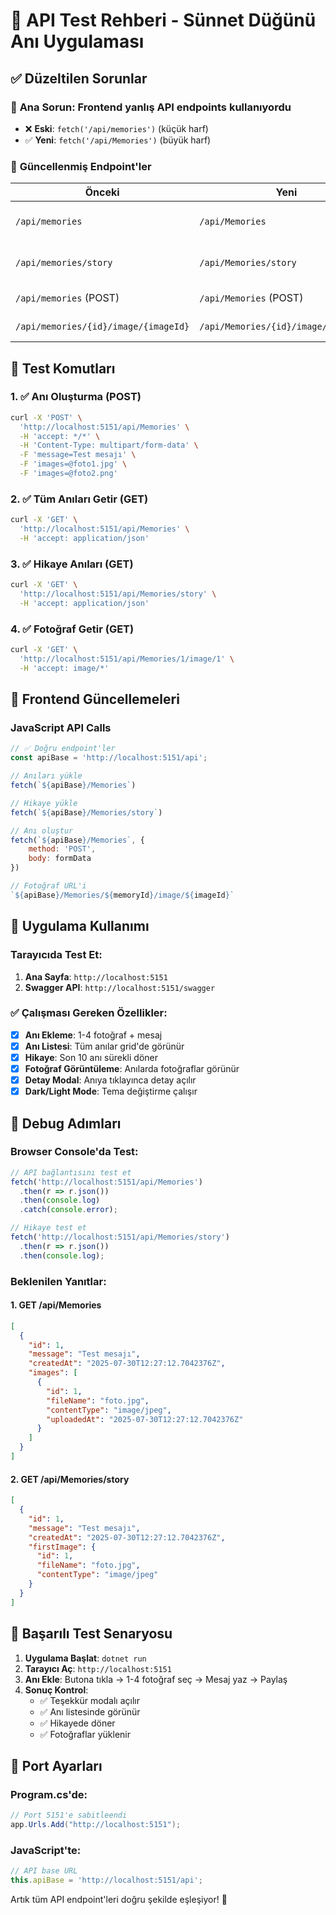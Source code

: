 # 🔧 API Test Rehberi - Sünnet Düğünü Anı Uygulaması

## ✅ Düzeltilen Sorunlar

### 🎯 **Ana Sorun**: Frontend yanlış API endpoints kullanıyordu
- ❌ **Eski**: `fetch('/api/memories')` (küçük harf)
- ✅ **Yeni**: `fetch('/api/Memories')` (büyük harf)

### 🔄 **Güncellenmiş Endpoint'ler**

| Önceki | Yeni | Açıklama |
|--------|------|----------|
| `/api/memories` | `/api/Memories` | Tüm anıları getir |
| `/api/memories/story` | `/api/Memories/story` | Hikaye için son 10 anı |
| `/api/memories` (POST) | `/api/Memories` (POST) | Yeni anı oluştur |
| `/api/memories/{id}/image/{imageId}` | `/api/Memories/{id}/image/{imageId}` | Fotoğraf getir |

## 🧪 Test Komutları

### 1. ✅ Anı Oluşturma (POST)
```bash
curl -X 'POST' \
  'http://localhost:5151/api/Memories' \
  -H 'accept: */*' \
  -H 'Content-Type: multipart/form-data' \
  -F 'message=Test mesajı' \
  -F 'images=@foto1.jpg' \
  -F 'images=@foto2.png'
```

### 2. ✅ Tüm Anıları Getir (GET)
```bash
curl -X 'GET' \
  'http://localhost:5151/api/Memories' \
  -H 'accept: application/json'
```

### 3. ✅ Hikaye Anıları (GET)
```bash
curl -X 'GET' \
  'http://localhost:5151/api/Memories/story' \
  -H 'accept: application/json'
```

### 4. ✅ Fotoğraf Getir (GET)
```bash
curl -X 'GET' \
  'http://localhost:5151/api/Memories/1/image/1' \
  -H 'accept: image/*'
```

## 🎯 Frontend Güncellemeleri

### JavaScript API Calls
```javascript
// ✅ Doğru endpoint'ler
const apiBase = 'http://localhost:5151/api';

// Anıları yükle
fetch(`${apiBase}/Memories`)

// Hikaye yükle  
fetch(`${apiBase}/Memories/story`)

// Anı oluştur
fetch(`${apiBase}/Memories`, {
    method: 'POST',
    body: formData
})

// Fotoğraf URL'i
`${apiBase}/Memories/${memoryId}/image/${imageId}`
```

## 🚀 Uygulama Kullanımı

### Tarayıcıda Test Et:
1. **Ana Sayfa**: `http://localhost:5151`
2. **Swagger API**: `http://localhost:5151/swagger`

### ✅ Çalışması Gereken Özellikler:
- [x] **Anı Ekleme**: 1-4 fotoğraf + mesaj
- [x] **Anı Listesi**: Tüm anılar grid'de görünür
- [x] **Hikaye**: Son 10 anı sürekli döner
- [x] **Fotoğraf Görüntüleme**: Anılarda fotoğraflar görünür
- [x] **Detay Modal**: Anıya tıklayınca detay açılır
- [x] **Dark/Light Mode**: Tema değiştirme çalışır

## 🐛 Debug Adımları

### Browser Console'da Test:
```javascript
// API bağlantısını test et
fetch('http://localhost:5151/api/Memories')
  .then(r => r.json())
  .then(console.log)
  .catch(console.error);

// Hikaye test et
fetch('http://localhost:5151/api/Memories/story')
  .then(r => r.json())
  .then(console.log);
```

### Beklenilen Yanıtlar:

#### 1. GET /api/Memories
```json
[
  {
    "id": 1,
    "message": "Test mesajı",
    "createdAt": "2025-07-30T12:27:12.7042376Z",
    "images": [
      {
        "id": 1,
        "fileName": "foto.jpg",
        "contentType": "image/jpeg",
        "uploadedAt": "2025-07-30T12:27:12.7042376Z"
      }
    ]
  }
]
```

#### 2. GET /api/Memories/story
```json
[
  {
    "id": 1,
    "message": "Test mesajı",
    "createdAt": "2025-07-30T12:27:12.7042376Z",
    "firstImage": {
      "id": 1,
      "fileName": "foto.jpg",
      "contentType": "image/jpeg"
    }
  }
]
```

## 🎉 Başarılı Test Senaryosu

1. **Uygulama Başlat**: `dotnet run`
2. **Tarayıcı Aç**: `http://localhost:5151`
3. **Anı Ekle**: Butona tıkla → 1-4 fotoğraf seç → Mesaj yaz → Paylaş
4. **Sonuç Kontrol**: 
   - ✅ Teşekkür modalı açılır
   - ✅ Anı listesinde görünür  
   - ✅ Hikayede döner
   - ✅ Fotoğraflar yüklenir

## 🔧 Port Ayarları

### Program.cs'de:
```csharp
// Port 5151'e sabitleendi
app.Urls.Add("http://localhost:5151");
```

### JavaScript'te:
```javascript
// API base URL
this.apiBase = 'http://localhost:5151/api';
```

Artık tüm API endpoint'leri doğru şekilde eşleşiyor! 🎊